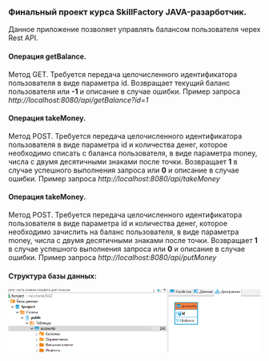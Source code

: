 <h3>Финальный проект курса SkillFactory JAVA-разарботчик.</h3>
<p>Данное приложение позволяет управлять балансом пользователя черех Rest API.</p>
<h4>Операция getBalance.</h4>
<p>Метод GET. Требуется передача целочисленного идентификатора пользователя в виде параметра id.
Возвращает текущий баланс пользователя или <b>-1</b> и описание в случае ошибки.
Пример запроса <i>http://localhost:8080/api/getBalance?id=1</i></p>
<h4>Операция takeMoney.</h4>
<p>Метод POST. Требуется передача целочисленного идентификатора пользователя в виде параметра id и количества денег,
которое необходимо списать с баланса пользователя, в виде параметра money, числа с двумя десятичными знаками после точки.
Возвращает <b>1</b> в случае успешного выполнения запроса или <b>0</b> и описание в случае ошибки.
Пример запроса <i>http://localhost:8080/api/takeMoney</i></p>
<h4>Операция takeMoney.</h4>
<p>Метод POST. Требуется передача целочисленного идентификатора пользователя в виде параметра id и количества денег,
которое необходимо зачислить на баланс пользователя, в виде параметра money, числа с двумя десятичными знаками после точки.
Возвращает <b>1</b> в случае успешного выполнения запроса или <b>0</b> и описание в случае ошибки.
Пример запроса <i>http://localhost:8080/api/putMoney</i></p>
<h4>Структура базы данных:</h4>
<img src="https://github.com/adapterig/SkillFactoryFproject/blob/master/db.PNG?raw=true">